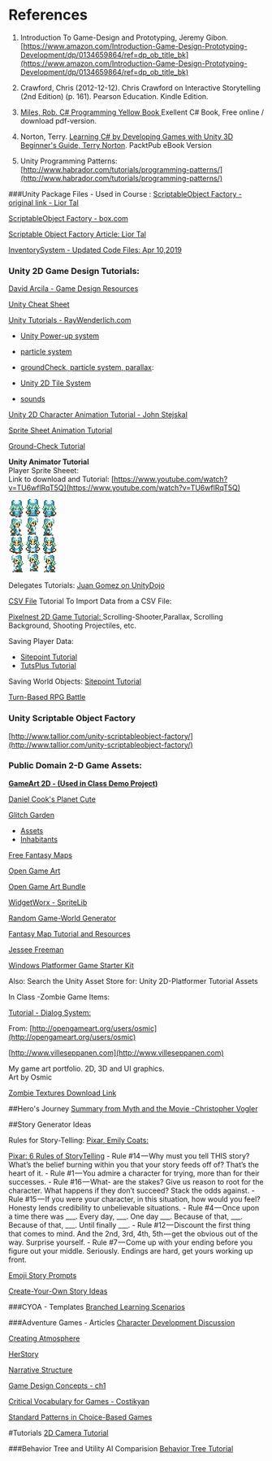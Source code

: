 # References
1. Introduction To Game-Design and Prototyping, Jeremy Gibon. [https://www.amazon.com/Introduction-Game-Design-Prototyping-Development/dp/0134659864/ref=dp_ob_title_bk](https://www.amazon.com/Introduction-Game-Design-Prototyping-Development/dp/0134659864/ref=dp_ob_title_bk)

2. Crawford, Chris \(2012-12-12\). Chris Crawford on Interactive Storytelling \(2nd Edition\) \(p. 161\). Pearson Education. Kindle Edition.

3. [Miles, Rob. C\# Programming Yellow Book ](http://www.robmiles.com/c-yellow-book/) Exellent C\# Book, Free online / download pdf-version.
4. Norton, Terry. [Learning C\# by Developing Games with Unity 3D Beginner's Guide, Terry Norton](http://www.amazon.com/Learning-Developing-Games-Unity-Beginners-ebook/dp/B00FFUL9LY).  PacktPub eBook Version
5.  Unity Programming Patterns: [http://www.habrador.com/tutorials/programming-patterns/](http://www.habrador.com/tutorials/programming-patterns/)

###Unity Package Files - Used in Course :
[ScriptableObject Factory - original link - Lior Tal](https://www.dropbox.com/s/vdvf5si4go3jnb5/ScriptableObjectFactory.unitypackage)

[ScriptableObject Factory - box.com](https://utdallas.box.com/shared/static/tjdlm45kuo46dm5rsfcw641mdtpky33s.unitypackage)

[Scriptable Object Factory Article: Lior Tal](http://www.li0rtal.com/unity-scriptableobject-factory/)

[InventorySystem - Updated Code Files: Apr 10,2019](https://utdallas.box.com/v/InventorySystem-Code)



### Unity 2D Game Design Tutorials:

[David Arcila - Game Design Resources](https://game-development.zeef.com/david.arcila)

[Unity Cheat Sheet](https://www.raywenderlich.com/181367/unity-cheat-sheet-quick-reference-2018)

[Unity Tutorials - RayWenderlich.com](https://www.raywenderlich.com/category/unity)

- [Unity Power-up system](https://www.raywenderlich.com/171511/make-power-system-unity)

- [particle system](https://www.raywenderlich.com/5458-how-to-make-a-game-like-jetpack-joyride-in-unity-2d-part-1)

- [groundCheck, particle system, parallax](https://www.raywenderlich.com/5459-how-to-make-a-game-like-jetpack-joyride-in-unity-2d-part-2):  


- [Unity 2D Tile System](https://www.raywenderlich.com/23-introduction-to-the-new-unity-2d-tilemap-system)

- [sounds](https://www.raywenderlich.com/6449-introduction-to-unity-sound) 

[Unity 2D Character Animation Tutorial - John Stejskal](http://johnstejskal.com/wp/creating-2d-animations-from-sprite-sheets-in-unity3d/)

[Sprite Sheet Animation Tutorial ](http://michaelcummings.net/mathoms/creating-2d-animated-sprites-using-unity-4.3)

[Ground-Check Tutorial](https://kylewbanks.com/blog/unity-2d-checking-if-a-character-or-object-is-on-the-ground-using-raycasts)



**Unity Animator Tutorial**  
Player Sprite Sheeet:   
Link to download and Tutorial: [https://www.youtube.com/watch?v=TU6wflRqT5Q](https://www.youtube.com/watch?v=TU6wflRqT5Q)

![](Player.png)

Delegates Tutorials:   [Juan Gomez on UnityDojo](http://unitydojo.blogspot.com/2015/03/how-to-use-delegates-in-unity-like-boss.html)

[CSV File](http://bravenewmethod.com/2014/09/13/lightweight-csv-reader-for-unity/) Tutorial To Import Data from a CSV File:

[Pixelnest 2D Game Tutorial: ](http://pixelnest.io/tutorials/2d-game-unity/table-of-contents/)Scrolling-Shooter,Parallax, Scrolling Background, Shooting Projectiles, etc.

Saving Player Data:

* [Sitepoint Tutorial](http://www.sitepoint.com/saving-and-loading-player-game-data-in-unity/) 
* [TutsPlus Tutorial](http://gamedevelopment.tutsplus.com/tutorials/how-to-save-and-load-your-players-progress-in-unity--cms-20934)

Saving World Objects: [Sitepoint Tutorial](http://www.sitepoint.com/mastering-save-and-load-functionality-in-unity-5/)


[Turn-Based RPG Battle
](https://gamedevacademy.org/how-to-create-an-rpg-game-in-unity-comprehensive-guide/)

### Unity Scriptable Object Factory

[http://www.tallior.com/unity-scriptableobject-factory/](http://www.tallior.com/unity-scriptableobject-factory/)

### Public Domain 2-D Game Assets:

[**GameArt 2D - (Used in Class Demo Project)**](http://www.gameart2d.com/freebies.html)

[Daniel Cook's Planet Cute](http://www.lostgarden.com/2007/05/dancs-miraculously-flexible-game.html)

[Glitch Garden](http://www.glitchthegame.com/public-domain-game-art/)

* [Assets](https://github.com/ThirdPartyNinjas/GlitchAssets)
* [Inhabitants](https://github.com/ThirdPartyNinjas/GlitchAssets-Inhabitants)


[Free Fantasy Maps](http://freefantasymaps.org/free-fantasy-maps/)

[Open Game Art](http://opengameart.org/)

[Open Game Art Bundle](http://open.commonly.cc/)

[WidgetWorx - SpriteLib](http://www.widgetworx.com/spritelib/)

[Random Game-World Generator](http://donjon.bin.sh/)

[Fantasy Map Tutorial and Resources](http://calthyechild.deviantart.com/art/Fantasy-Map-TutorialxResources-258559867)

[Jessee Freeman](http://jessefreeman.com/game-art-packs/)

[Windows Platformer Game Starter Kit](http://platformstarterkit.azurewebsites.net/)

Also: Search the Unity Asset Store for: Unity 2D-Platformer Tutorial Assets

In Class -Zombie Game Items:

[Tutorial - Dialog System:](http://www.indiana.edu/~gamedev/2015/09/27/creating-a-visual-novel-in-unity/)


From: [http://opengameart.org/users/osmic](http://opengameart.org/users/osmic)

[http://www.villeseppanen.com](http://www.villeseppanen.com)

My game art portfolio. 2D, 3D and UI graphics.  
Art by Osmic

[Zombie Textures Download Link](https://utdallas.box.com/zombieTextures)

##Hero's Journey
[Summary from Myth and the Movie -Christopher Vogler](http://www.tlu.ee/~rajaleid/montaazh/Hero's%20Journey%20Arch.pdf)

##Story Generator Ideas

Rules for Story-Telling: [Pixar, Emily Coats:](http://storyshots.tumblr.com/post/25032057278/22-storybasics-ive-picked-up-in-my-time-at-pixar)

[Pixar: 6 Rules of StoryTelling](https://medium.com/build-acl/pixars-rules-of-storytelling-applied-to-product-managers-ux-designers-420cec0a18a6)
    - Rule #14 — Why must you tell THIS story? What’s the belief burning within you that your story feeds off of? That’s the heart of it.
    - Rule #1 — You admire a character for trying, more than for their successes.
    - Rule #16 — What- are the stakes? Give us reason to root for the character. What happens if they don’t succeed? Stack the odds against.
    - Rule #15 — If you were your character, in this situation, how would you feel? Honesty lends credibility to unbelievable situations.
    - Rule #4 — Once upon a time there was ___. Every day, ___. One day ___. Because of that, ___. Because of that, ___. Until finally ___.
    - Rule #12 — Discount the first thing that comes to mind. And the 2nd, 3rd, 4th, 5th — get the obvious out of the way. Surprise yourself.
    - Rule #7 — Come up with your ending before you figure out your middle. Seriously. Endings are hard, get yours working up front.

[Emoji Story Prompts](https://thejohnfox.com/2016/05/writing-prompt-pictures/)

[Create-Your-Own Story Ideas](http://editthis.info/create_your_own_story/Idea_Pitches)

###CYOA - Templates
[Branched Learning Scenarios](https://blogs.articulate.com/rapid-elearning/build-branched-e-learning-scenarios-in-three-simple-steps/)

###Adventure Games - Articles
[Character Development Discussion](http://www.adventuregamestudio.co.uk/wiki/Giving_Personality_to_Characters)

[Creating Atmosphere](http://www.adventuregamestudio.co.uk/wiki/Creating_Atmosphere)

[HerStory](http://www.herstorygame.com/about/)

[Narrative Structure](https://thestoryelement.wordpress.com/2015/02/11/designing-branching-narrative/)

[Game Design Concepts - ch1](https://gamedesignconcepts.wordpress.com/2009/06/29/level-1-overview-what-is-a-game/)

[Critical Vocabulary for Games - Costikyan](http://www.costik.com/nowords2002.pdf)

[Standard Patterns in Choice-Based Games](https://heterogenoustasks.wordpress.com/2015/01/26/standard-patterns-in-choice-based-games/)

#Tutorials
[2D Camera Tutorial](https://adventurecreator.org/tutorials/working-2d-cameras-unity-2d)

###Behavior Tree and Utility AI Comparision
[Behavior Tree Tutorial](https://www.gamasutra.com/blogs/JakobRasmussen/20160427/271188/Are_Behavior_Trees_a_Thing_of_the_Past.php)